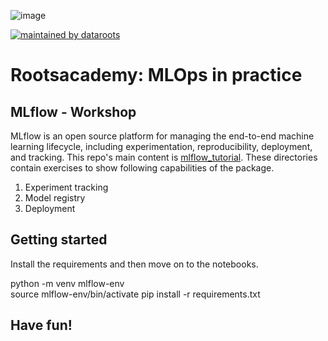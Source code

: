 ![image](https://camo.githubusercontent.com/7fcb3b4d279c802211b7c954f5536690cd4e1d2c0095d76700842ddceb7ea0df/68747470733a2f2f64617461726f6f74732e696f2f72656374616e676c652d73796d626f6c2d7261696e626f772e706e67)

[![maintained by dataroots](https://img.shields.io/badge/maintained%20by-dataroots-%2300b189)](https://dataroots.io)


# Rootsacademy: MLOps in practice
## MLflow - Workshop

MLflow is an open source platform for managing the end-to-end machine learning lifecycle, including experimentation, reproducibility, deployment, and tracking. This repo's main content is [mlflow_tutorial](mlflow_tutorial). These directories contain exercises to show following capabilities of the package.
1. Experiment tracking 
2. Model registry 
3. Deployment 

## Getting started

Install the requirements and then move on to the notebooks.

python -m venv mlflow-env  
source mlflow-env/bin/activate 
pip install -r requirements.txt

## Have fun!